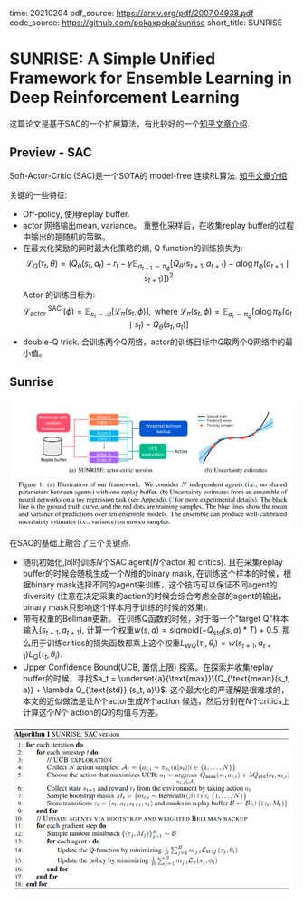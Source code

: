 time: 20210204
pdf_source: https://arxiv.org/pdf/2007.04938.pdf
code_source: https://github.com/pokaxpoka/sunrise
short_title: SUNRISE

# SUNRISE: A Simple Unified Framework for Ensemble Learning in Deep Reinforcement Learning

这篇论文是基于SAC的一个扩展算法，有比较好的一个[知乎文章介绍](https://zhuanlan.zhihu.com/p/159307601).

## Preview - SAC

Soft-Actor-Critic (SAC)是一个SOTA的 model-free 连续RL算法. [知乎文章介绍](https://zhuanlan.zhihu.com/p/159413395)

关键的一些特征:

- Off-policy, 使用replay buffer.
- actor 网络输出mean, variance。 重整化采样后，在收集replay buffer的过程中输出的是随机的策略。
- 在最大化奖励的同时最大化策略的熵, Q function的训练损失为: 
$$
\mathcal{L}_{Q}\left(\tau_{t}, \theta\right)=\left(Q_{\theta}\left(s_{t}, a_{t}\right)-r_{t}-\gamma \mathbb{E}_{a_{t+1} \sim \pi_{\phi}}\left[Q_{\bar{\theta}}\left(s_{t+1}, a_{t+1}\right)-\alpha \log \pi_{\phi}\left(a_{t+1} \mid s_{t+1}\right)\right]\right)^{2}
$$
Actor 的训练目标为:
$$
\mathcal{L}_{\text {actor }}^{\text {SAC }}(\phi)=\mathbb{E}_{s_{t} \sim \mathcal{B}}\left[\mathcal{L}_{\pi}\left(s_{t}, \phi\right)\right], \text { where } \mathcal{L}_{\pi}\left(s_{t}, \phi\right)=\mathbb{E}_{a_{t} \sim \pi_{\phi}}\left[\alpha \log \pi_{\phi}\left(a_{t} \mid s_{t}\right)-Q_{\theta}\left(s_{t}, a_{t}\right)\right]
$$
- double-Q trick. 会训练两个Q网络，actor的训练目标中$Q$取两个Q网络中的最小值。


## Sunrise
![image](res/sunrise_framework.png)

在SAC的基础上融合了三个关键点.

- 随机初始化,同时训练$N$个SAC agent($N$个actor 和 critics). 且在采集replay buffer的时候会随机生成一个$N$维的binary mask, 在训练这个样本的时候，根据binary mask选择不同的agent来训练，这个技巧可以保证不同agent的diversity (注意在决定采集的action的时候会综合考虑全部的agent的输出， binary mask只影响这个样本用于训练的时候的效果).
- 带有权重的Bellman更新。 在训练Q函数的时候，对于每一个"target Q"样本输入$(s_{t+1}, a_{t+1})$, 计算一个权重$w(s, a) = \text{sigmoid}(-\bar Q_{\text{std}}(s, a) * T) + 0.5$. 那么用于训练critics的损失函数都乘上这个权重$L_{WQ}(\tau_t, \theta_i) = w(s_{t+1}, a_{t+1}) L_Q(\tau_t, \theta_i)$.
- Upper Confidence Bound(UCB, 置信上限) 探索。在探索并收集replay buffer的时候，寻找$a_t = \underset{a}{\text{max}}\{Q_{\text{mean}(s_t, a)} + \lambda Q_{\text{std}} (s_t, a)\}$. 这个最大化的严谨解是很难求的，本文的近似做法是让$N$个actor生成$N$个action 候选，然后分别在$N$个critics上计算这个$N$个 action的$Q$的均值与方差。

![image](res/sunrise_algorithm.png)